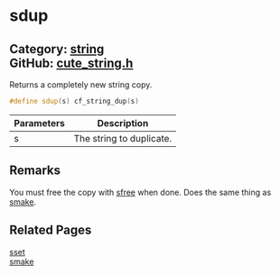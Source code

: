 [//]: # (This file is automatically generated by Cute Framework's docs parser.)
[//]: # (Do not edit this file by hand!)
[//]: # (See: https://github.com/RandyGaul/cute_framework/blob/master/samples/docs_parser.cpp)
[](../header.md ':include')

# sdup

Category: [string](/api_reference?id=string)  
GitHub: [cute_string.h](https://github.com/RandyGaul/cute_framework/blob/master/include/cute_string.h)  
---

Returns a completely new string copy.

```cpp
#define sdup(s) cf_string_dup(s)
```

Parameters | Description
--- | ---
s | The string to duplicate.

## Remarks

You must free the copy with [sfree](/string/sfree.md) when done. Does the same thing as [smake](/string/smake.md).

## Related Pages

[sset](/string/sset.md)  
[smake](/string/smake.md)  
